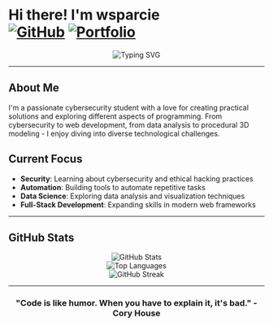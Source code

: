 # Hi there! I'm wsparcie        [![GitHub](https://img.shields.io/badge/GitHub-Projects-2196F3?style=for-the-badge)](https://github.com/wsparcie?tab=repositories) [![Portfolio](https://img.shields.io/badge/Website-About_me-2196F3?style=for-the-badge)](https://wsparcie.github.io)
<div align="center">
  <img src="https://readme-typing-svg.herokuapp.com?font=Fira+Code&pause=1000&color=2196F3&center=true&vCenter=true&width=435&lines=Python+Developer;Algorithm+Explorer;Console+Programs+Lover;Web+Scraping+Enthusiast;3D+Procedural+Modeling+Hobbyist" alt="Typing SVG" />
</div>

---

## About Me

  I'm a passionate cybersecurity student with a love for creating practical solutions and exploring different aspects of programming. From cybersecurity to web development, from data analysis to procedural 3D modeling - I enjoy diving into diverse technological challenges.

## Current Focus

- **Security**: Learning about cybersecurity and ethical hacking practices
- **Automation**: Building tools to automate repetitive tasks
- **Data Science**: Exploring data analysis and visualization techniques
- **Full-Stack Development**: Expanding skills in modern web frameworks

---

## GitHub Stats

<div align="center">
  <img src="https://github-readme-stats.vercel.app/api?username=wsparcie&show_icons=true&theme=tokyonight&hide_border=true&count_private=true" alt="GitHub Stats" />
</div>

<div align="center">
  <img src="https://github-readme-stats.vercel.app/api/top-langs/?username=wsparcie&layout=compact&theme=tokyonight&hide_border=true" alt="Top Languages" />
</div>

<div align="center">
  <img src="https://github-readme-streak-stats.herokuapp.com/?user=wsparcie&theme=tokyonight&hide_border=true" alt="GitHub Streak" />
</div>

---

<div align="center">
  
### "Code is like humor. When you have to explain it, it's bad." - Cory House

</div>

<!--
**wsparcie/wsparcie** is a ✨ _special_ ✨ repository because its `README.md` (this file) appears on your GitHub profile.

Here are some ideas to get you started:

- 🔭 I’m currently working on ...
- 🌱 I’m currently learning ...
- 👯 I’m looking to collaborate on ...
- 🤔 I’m looking for help with ...
- 💬 Ask me about ...
- 📫 How to reach me: ...
- 😄 Pronouns: ...
- ⚡ Fun fact: ...
-->
